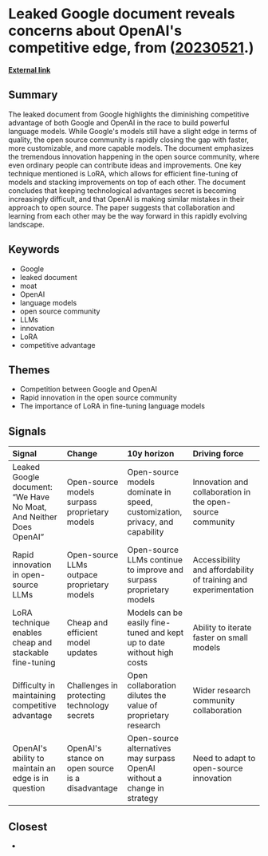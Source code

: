 # __Leaked Google document reveals concerns about OpenAI's competitive edge__, from ([20230521](https://kghosh.substack.com/p/20230521).)

__[External link](https://simonwillison.net/2023/May/4/no-moat/)__



## Summary

The leaked document from Google highlights the diminishing competitive advantage of both Google and OpenAI in the race to build powerful language models. While Google's models still have a slight edge in terms of quality, the open source community is rapidly closing the gap with faster, more customizable, and more capable models. The document emphasizes the tremendous innovation happening in the open source community, where even ordinary people can contribute ideas and improvements. One key technique mentioned is LoRA, which allows for efficient fine-tuning of models and stacking improvements on top of each other. The document concludes that keeping technological advantages secret is becoming increasingly difficult, and that OpenAI is making similar mistakes in their approach to open source. The paper suggests that collaboration and learning from each other may be the way forward in this rapidly evolving landscape.

## Keywords

* Google
* leaked document
* moat
* OpenAI
* language models
* open source community
* LLMs
* innovation
* LoRA
* competitive advantage

## Themes

* Competition between Google and OpenAI
* Rapid innovation in the open source community
* The importance of LoRA in fine-tuning language models

## Signals

| Signal                                                             | Change                                           | 10y horizon                                                                  | Driving force                                                   |
|:-------------------------------------------------------------------|:-------------------------------------------------|:-----------------------------------------------------------------------------|:----------------------------------------------------------------|
| Leaked Google document: “We Have No Moat, And Neither Does OpenAI” | Open-source models surpass proprietary models    | Open-source models dominate in speed, customization, privacy, and capability | Innovation and collaboration in the open-source community       |
| Rapid innovation in open-source LLMs                               | Open-source LLMs outpace proprietary models      | Open-source LLMs continue to improve and surpass proprietary models          | Accessibility and affordability of training and experimentation |
| LoRA technique enables cheap and stackable fine-tuning             | Cheap and efficient model updates                | Models can be easily fine-tuned and kept up to date without high costs       | Ability to iterate faster on small models                       |
| Difficulty in maintaining competitive advantage                    | Challenges in protecting technology secrets      | Open collaboration dilutes the value of proprietary research                 | Wider research community collaboration                          |
| OpenAI's ability to maintain an edge is in question                | OpenAI's stance on open source is a disadvantage | Open-source alternatives may surpass OpenAI without a change in strategy     | Need to adapt to open-source innovation                         |

## Closest

* 